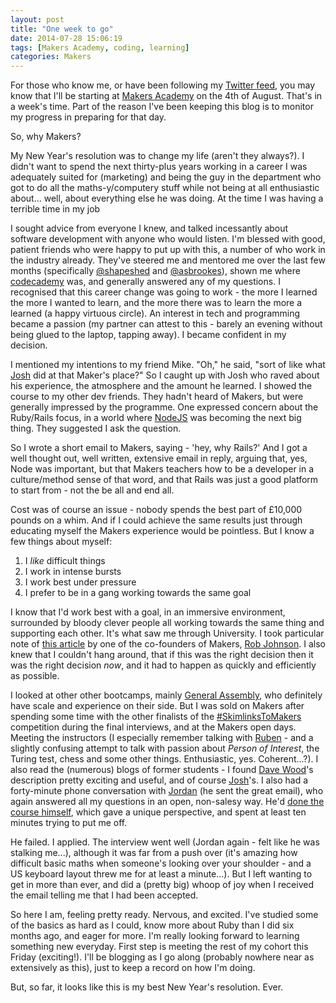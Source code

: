 ```yaml
---
layout: post
title: "One week to go"
date: 2014-07-28 15:06:19
tags: [Makers Academy, coding, learning]
categories: Makers
---
```


For those who know me, or have been following my [Twitter feed][twit], you may
know that I'll be starting at [Makers Academy][MA] on the 4th of August.
That's in a week's time. Part of the reason I've been keeping this blog is to
monitor my progress in preparing for that day.

So, why Makers?

My New Year's resolution was to change my life (aren't they always?). I didn't
want to spend the next thirty-plus years working in a career I was adequately
suited for (marketing) and being the guy in the department who got to do all the
maths-y/computery stuff while not being at all enthusiastic about... well, about
everything else he was doing. At the time I was having a terrible time in my job


I sought advice from everyone I knew, and talked incessantly about software
development with anyone who would listen. I'm blessed with good, patient friends
who were happy to put up with this, a number of who work in the industry
already. They've steered me and mentored me over the last few months
(specifically [@shapeshed][george] and [@asbrookes][andrew]), shown me where
[codecademy][CA] was, and generally answered any of my questions.  I recognised
that this career change was going to work - the more I learned the more I wanted
to learn, and the more there was to learn the more a learned (a happy virtuous
circle). An interest in tech and programming became a passion (my partner can
attest to this - barely an evening without being glued to the laptop, tapping
away).  I became confident in my decision.

I mentioned my intentions to my friend Mike. "Oh," he said, "sort of like what
[Josh][Josh] did at that Maker's place?" So I caught up with Josh who raved
about his experience, the atmosphere and the amount he learned. I showed the
course to my other dev friends. They hadn't heard of Makers, but were generally
impressed by the programme. One expressed concern about the Ruby/Rails focus, in
a world where [NodeJS][Node] was becoming the next big thing. They suggested
I ask the question.

So I wrote a short email to Makers, saying - 'hey, why Rails?' And I got a well
thought out, well written, extensive email in reply, arguing that, yes, Node was
important, but that Makers teachers how to be a developer in a culture/method
sense of that word, and that Rails was just a good platform to start from - not
the be all and end all.

Cost was of course an issue - nobody spends the best part of £10,000 pounds on
a whim. And if I could achieve the same results just through educating myself
the Makers experience would be pointless. But I know a few things about myself:

1. I *like* difficult things
2. I work in intense bursts
3. I work best under pressure
4. I prefer to be in a gang working towards the same goal

I know that I'd work best with a goal, in an immersive environment, surrounded
by bloody clever people all working towards the same thing and supporting each
other. It's what saw me through University. I took particular note of [this
article][CodingHard] by one of the co-founders of Makers, [Rob Johnson][RJ].
I also knew that I couldn't hang around, that if this was the right decision
then it was the right decision *now*, and it had to happen as quickly and
efficiently as possible.

I looked at other other bootcamps, mainly [General Assembly][GA], who definitely
have scale and experience on their side. But I was sold on Makers after spending
some time with the other finalists of the [#SkimlinksToMakers][SL2M] competition
during the final interviews, and at the Makers open days. Meeting the
instructors (I especially remember talking with [Ruben][RK] - and a slightly
confusing attempt to talk with passion about *Person of Interest*, the Turing
test, chess and some other things. Enthusiastic, yes. Coherent...?). I also read
the (numerous) blogs of former students - I found [Dave Wood][DWood]'s
description pretty exciting and useful, and of course [Josh][JBlog]'s. I also
had a forty-minute phone conversation with [Jordan][Jordan] (he sent the great
email), who again answered all my questions in an open, non-salesy way. He'd
[done the course himself][JordanBlog], which gave a unique perspective, and
spent at least ten minutes trying to put me off.

He failed. I applied. The interview went well (Jordan again - felt like he was
stalking me...), although it was far from a push over (it's amazing how difficult
basic maths when someone's looking over your shoulder - and a US keyboard
layout threw me for at least a minute...). But I left wanting to get in more
than ever, and did a (pretty big) whoop of joy when I received the email telling
me that I had been accepted.

So here I am, feeling pretty ready. Nervous, and excited. I've studied some of
the basics as hard as I could, know more about Ruby than I did six months ago,
and eager for more. I'm really looking forward to learning something new
everyday. First step is meeting the rest of my cohort this Friday (exciting!). I'll be
blogging as I go along (probably nowhere near as extensively as this), just to
keep a record on how I'm doing.

But, so far, it looks like this is my best New Year's resolution. Ever.

[RJ]: https://twitter.com/startuprob
[Jordan]: https://twitter.com/JordanPoulton
[Josh]: https://twitter.com/jamesjoshuahill
[CodingHard]: http://www.startuprob.com/learn-to-code/
[SL2M]: http://blog.skimlinks.com/2014/03/12/skimlinkstomakers-competition-introducing-the-finalists/
[RK]: https://twitter.com/rubenkostucki
[DWood]: http://davewood.me/blog/2014/01/18/makers-academy-rewound/
[JBlog]:http://jamesjoshuahill.tumblr.com/
[JordanBlog]: http://www.jordanpoulton.com/blog/makers-academy-12-hours-to-lift-off/
[CA]: http://www.codecademy.com/
[Apprentice]: http://www.bbc.co.uk/programmes/profiles/4wfMkMF9rw9gV5m7tBhNDlM/jordan-poulton
[george]: https://twitter.com/shapeshed
[andrew]: https://twitter.com/asbrookes
[MA]: http://www.makersacademy.com/
[twit]: https://twitter.com/gypsydave5
[GA]: https://generalassemb.ly/london
[Node]: http://nodejs.org/
